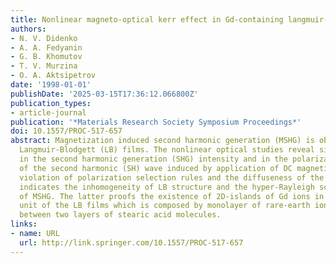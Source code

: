 ```yaml
---
title: Nonlinear magneto-optical kerr effect in Gd-containing langmuir-blodgett films
authors:
- N. V. Didenko
- A. A. Fedyanin
- G. B. Khomutov
- T. V. Murzina
- O. A. Aktsipetrov
date: '1998-01-01'
publishDate: '2025-03-15T17:36:12.066800Z'
publication_types:
- article-journal
publication: '*Materials Research Society Symposium Proceedings*'
doi: 10.1557/PROC-517-657
abstract: Magnetization induced second harmonic generation (MSHG) is observed in Gd-containing
  Langmuir-Blodgett (LB) films. The nonlinear optical studies reveal significant alterations
  in the second harmonic generation (SHG) intensity and in the polarization and phase
  of the second harmonic (SH) wave induced by application of DC magnetic field. The
  violation of polarization selection rules and the diffuseness of the MSHG intensity
  indicates the inhomogeneity of LB structure and the hyper-Rayleigh scattering mechanism
  of MSHG. The latter proofs the existence of 2D-islands of Gd ions in the structural
  unit of the LB films which is composed by monolayer of rare-earth ions compressed
  between two layers of stearic acid molecules.
links:
- name: URL
  url: http://link.springer.com/10.1557/PROC-517-657
---
```

